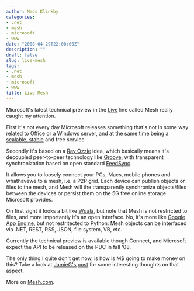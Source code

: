 ```yaml
---
author: Mads Klinkby
categories:
- .net
- mesh
- microsoft
- www
date: "2008-04-29T22:00:00Z"
description: ""
draft: false
slug: live-mesh
tags:
- .net
- mesh
- microsoft
- www
title: Live Mesh
---
```



Microsoft's latest technical preview in the [Live](http://live.com) line called Mesh really caught my attention.

First it's not every day Microsoft releases something that's not in some way related to Office or a Windows server, and at the same time being a [ scalable, stable](http://research.microsoft.com/users/misard/papers/osr2007.pdf) and free service.

Secondly it's based on a [Ray Ozzie](http://www.microsoft.com/presspass/exec/ozzie/default.mspx) idea, which basically means it's decoupled peer-to-peer technology like [ Groove](http://office.microsoft.com/en-us/groove/HA101656331033.aspx), with transparent synchronization based on open standard [FeedSync](http://en.wikipedia.org/wiki/FeedSync).

It allows you to loosely connect your PCs, Macs, mobile phones and whathavewe to a mesh, i.e. a P2P grid. Each device can publish objects or files to the mesh, and Mesh will the transparently synchronize objects/files between the devices or persist them on the 5G free online storage Microsoft provides.

On first sight it looks a bit like [Wuala](http://wua.la/), but note that Mesh is not restricted to files, and more importantly it's an open interface. No, it's more like [Google App Engine](http://code.google.com/appengine/), but not restritected to Python: Mesh objects can be interfaced via .NET, REST, RSS, JSON, file system, VB, etc.

Currently the technical preview <strike>is available</strike> though Connect, and Microsoft expect the API to be released on the PDC in fall '08.

The only thing I quite don't get now, is how is M$ going to make money on this? Take a look at [ JamieG's post](http://www.crafted.com.au/blog/2008/04/30/an-understandable-description-of-microsoft-mesh/) for some interesting thoughts on that aspect.

More on [Mesh.com](http://mesh.com/).

